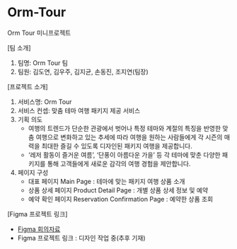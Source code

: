 # Orm-Tour

Orm Tour 미니프로젝트

[팀 소개]

1. 팀명: Orm Tour 팀
2. 팀원: 김도연, 김우주, 김지균, 손동진, 조지연(팀장)

[프로젝트 소개]

1. 서비스명: Orm Tour
2. 서비스 컨셉: 맞춤 테마 여행 패키지 제공 서비스
3. 기획 의도
   - 여행의 트렌드가 단순한 관광에서 벗어나 특정 테마와 계절의 특징을 반영한 맞춤 여행으로 변화하고 있는 추세에 따라 여행을 원하는 사람들에게 각 시즌의 매력을 최대한 즐길 수 있도록 디자인된 패키지 여행을 제공합니다.
   - ‘레저 활동이 즐거운 여름’, ‘단풍이 아름다운 가을’ 등 각 테마에 맞춘 다양한 패키지를 통해 고객들에게 새로운 감각의 여행 경험을 제안합니다.
4. 페이지 구성
   - 대표 페이지 Main Page : 테마에 맞는 패키지 여행 상품 소개
   - 상품 상세 페이지 Product Detail Page : 개별 상품 상세 정보 및 예약
   - 예약 확인 페이지 Reservation Confirmation Page : 예약한 상품 조회

[Figma 프로젝트 링크]

- [Figma 회의자료](https://www.figma.com/board/mGHN3YFrqYOroIWVbrzx3o/Orm-Tour-프로젝트?node-id=0-1&node-type=canvas)
- Figma 프로젝트 링크 : 디자인 작업 중(추후 기재)
